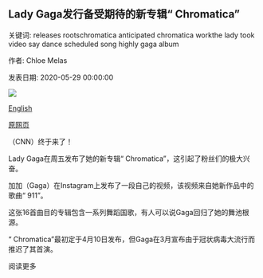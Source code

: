 ## Lady Gaga发行备受期待的新专辑“ Chromatica”

关键词: releases rootschromatica anticipated chromatica workthe lady took video say dance scheduled song highly gaga album

作者: Chloe Melas

发表日期: 2020-05-29 00:00:00

![](https://cdn.cnn.com/cnnnext/dam/assets/200522225346-pba-vo-lady-gaga-ariana-grande-super-tease.jpg)

[English](Lady%20Gaga%20releases%20highly%20anticipated%20new%20album%20%27Chromatica%27.md)

[原网页](https://edition.cnn.com/2020/05/29/entertainment/lady-gaga-new-album-chromatica/index.html)

（CNN）终于来了！

Lady Gaga在周五发布了她的新专辑“ Chromatica”，这引起了粉丝们的极大兴奋。

加加（Gaga）在Instagram上发布了一段自己的视频，该视频来自她新作品中的歌曲“ 911”。

这张16首曲目的专辑包含一系列舞蹈国歌，有人可以说Gaga回归了她的舞池根源。

“ Chromatica”最初定于4月10日发布，但Gaga在3月宣布由于冠状病毒大流行而推迟了其首演。

阅读更多